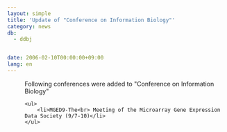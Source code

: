 ```yaml
---
layout: simple
title: 'Update of "Conference on Information Biology"'
category: news
db:
  - ddbj


date: 2006-02-10T00:00:00+09:00
lang: en
---
```


<dd>Following conferences were added to "Conference on Information Biology"
<dd>

    <ul>
        <li>MGED9-The<br> Meeting of the Microarray Gene Expression Data Society (9/7-10)</li>
    </ul>
</dd>
</dd>
